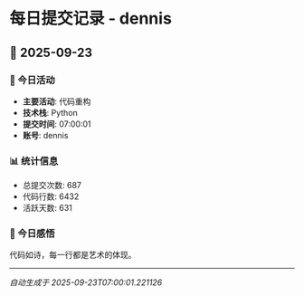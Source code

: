 # 每日提交记录 - dennis

## 📅 2025-09-23

### 🎯 今日活动
- **主要活动**: 代码重构
- **技术栈**: Python
- **提交时间**: 07:00:01
- **账号**: dennis

### 📊 统计信息
- 总提交次数: 687
- 代码行数: 6432
- 活跃天数: 631

### 💭 今日感悟
代码如诗，每一行都是艺术的体现。

---
*自动生成于 2025-09-23T07:00:01.221126*
